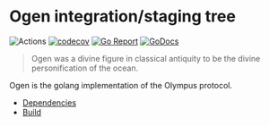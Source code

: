 # Ogen integration/staging tree

![Actions](https://github.com/olympus-protocol/ogen/workflows/Ogen/badge.svg)
[![codecov](https://codecov.io/gh/olympus-protocol/delphi/branch/master/graph/badge.svg?token=doQVTdPAe5)](https://codecov.io/gh/olympus-protocol/ogen)
[![Go Report](https://goreportcard.com/badge/github.com/olympus-protocol/ogen)](https://goreportcard.com/report/github.com/olympus-protocol/ogen)
[![GoDocs](https://godoc.org/github.com/olympus-protocol/ogen?status.svg)](http://godoc.org/github.com/olympus-protocol/ogen)

> Ogen was a divine figure in classical antiquity to be the divine personification of the ocean.

Ogen is the golang implementation of the Olympus protocol.
 
 * [Dependencies](contrib/DEPENDENCIES.md)
 * [Build](contrib/BUILD.md)
